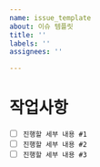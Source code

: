 ```yaml
---
name: issue_template
about: 이슈 템플릿
title: ''
labels: ''
assignees: ''

---
```


# 작업사항
- [ ] `진행할 세부 내용 #1`
- [ ] `진행할 세부 내용 #2`
- [ ] `진행할 세부 내용 #3`
